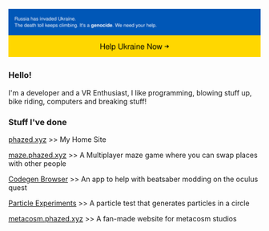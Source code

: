 [![Stand With Ukraine](https://raw.githubusercontent.com/vshymanskyy/StandWithUkraine/main/banner2-direct.svg)](https://stand-with-ukraine.pp.ua)

### Hello!

I'm a developer and a VR Enthusiast, I like programming, blowing stuff up, bike riding, computers and breaking stuff!

### Stuff I've done

[phazed.xyz](https://phazed.xyz/) >> My Home Site

[maze.phazed.xyz](https://maze.phazed.xyz/) >> A Multiplayer maze game where you can swap places with other people

[Codegen Browser](https://github.com/phaze-the-dumb/codegen-browser-app) >> An app to help with beatsaber modding on the oculus quest

[Particle Experiments](https://github.com/phaze-the-dumb/rotaryparticleexperiment) >> A particle test that generates particles in a circle

[metacosm.phazed.xyz](https://metacosm.phazed.xyz/) >> A fan-made website for metacosm studios
